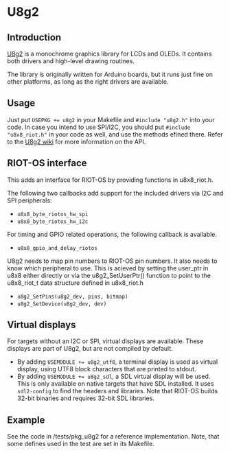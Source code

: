 # U8g2

## Introduction
[U8g2](https://github.com/olikraus/u8g2) is a monochrome graphics library for LCDs and OLEDs. It contains both drivers and high-level drawing routines.

The library is originally written for Arduino boards, but it runs just fine on other platforms, as long as the right drivers are available.

## Usage
Just put `USEPKG += u8g2` in your Makefile and `#include "u8g2.h"` into your code. In case you intend to use SPI/I2C, you should put `#include "u8x8_riot.h"` in your code as well, and use the methods efined there. Refer to the [U8g2 wiki](https://github.com/olikraus/u8g2/wiki) for more information on the API.

## RIOT-OS interface
This adds an interface for RIOT-OS by providing functions in u8x8_riot.h.

The following two callbacks add support for the included drivers via I2C and SPI peripherals:

* `u8x8_byte_riotos_hw_spi`
* `u8x8_byte_riotos_hw_i2c`

For timing and GPIO related operations, the following callback is available.

* `u8x8_gpio_and_delay_riotos`

U8g2 needs to map pin numbers to RIOT-OS pin numbers. It also needs to know which peripheral to use. This is acieved by setting the user_ptr in u8x8 either directly or via the u8g2_SetUserPtr() function to point to the u8x8_riot_t data structure defined in u8x8_riot.h

* `u8g2_SetPins(u8g2_dev, pins, bitmap)`
* `u8g2_SetDevice(u8g2_dev, dev)`

## Virtual displays
For targets without an I2C or SPI, virtual displays are available. These displays are part of U8g2, but are not compiled by default.

* By adding `USEMODULE += u8g2_utf8`, a terminal display is used as virtual display, using UTF8 block characters that are printed to stdout.
* By adding `USEMODULE += u8g2_sdl`, a SDL virtual display will be used. This is only available on native targets that have SDL installed. It uses `sdl2-config` to find the headers and libraries. Note that RIOT-OS builds 32-bit binaries and requires 32-bit SDL libraries.

## Example
See the code in /tests/pkg_u8g2 for a reference implementation. Note, that some defines used in the test are set in its Makefile.
